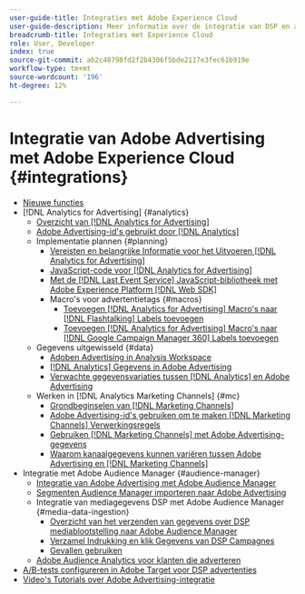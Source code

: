 ```yaml
---
user-guide-title: Integraties met Adobe Experience Cloud
user-guide-description: Meer informatie over de integratie van DSP en advertenties in zoekopdrachten met andere Adobe Experience Cloud-producten en -services.
breadcrumb-title: Integraties met Experience Cloud
role: User, Developer
index: true
source-git-commit: ab2c48798fd2f2b4306f5bde2117e3fec61b919e
workflow-type: tm+mt
source-wordcount: '196'
ht-degree: 12%

---
```



# Integratie van Adobe Advertising met Adobe Experience Cloud {#integrations}

<!--  ADD LATER: and Adobe Experience Platform -->

+ [Nieuwe functies](/help/integrations/home.md)
+ [!DNL Analytics for Advertising] {#analytics}
   + [Overzicht van [!DNL Analytics for Advertising]](/help/integrations/analytics/overview.md)
   + [Adobe Advertising-id&#39;s gebruikt door [!DNL Analytics]](/help/integrations/analytics/ids.md)
   + Implementatie plannen {#planning}
      + [Vereisten en belangrijke Informatie voor het Uitvoeren [!DNL Analytics for Advertising]](/help/integrations/analytics/prerequisites.md)
      + [JavaScript-code voor [!DNL Analytics for Advertising]](/help/integrations/analytics/javascript.md)
      + [Met de [!DNL Last Event Service] JavaScript-bibliotheek met Adobe Experience Platform [!DNL Web SDK]](/help/integrations/analytics/web-sdk.md)
      + Macro&#39;s voor advertentietags {#macros}
         + [Toevoegen [!DNL Analytics for Advertising] Macro&#39;s naar [!DNL Flashtalking] Labels toevoegen](/help/integrations/analytics/macros-flashtalking.md)
         + [Toevoegen [!DNL Analytics for Advertising] Macro&#39;s naar [!DNL Google Campaign Manager 360] Labels toevoegen](/help/integrations/analytics/macros-google-campaign-manager.md)
   + Gegevens uitgewisseld {#data}
      + [Adoben Advertising in Analysis Workspace](/help/integrations/analytics/advertising-metrics-in-analytics.md)
      + [[!DNL Analytics] Gegevens in Adobe Advertising](/help/integrations/analytics/analytics-data-in-advertising.md)
      + [Verwachte gegevensvariaties tussen [!DNL Analytics] en Adobe Advertising](/help/integrations/analytics/data-variances.md)
   + Werken in [!DNL Analytics Marketing Channels] {#mc}
      + [Grondbeginselen van [!DNL Marketing Channels]](/help/integrations/analytics/marketing-channels/mc-overview.md)
      + [Adobe Advertising-id&#39;s gebruiken om te maken [!DNL Marketing Channels] Verwerkingsregels](/help/integrations/analytics/marketing-channels/mc-ids.md)
      + [Gebruiken [!DNL Marketing Channels] met Adobe Advertising-gegevens](/help/integrations/analytics/marketing-channels/mc-ac-data.md)
      + [Waarom kanaalgegevens kunnen variëren tussen Adobe Advertising en [!DNL Marketing Channels]](/help/integrations/analytics/marketing-channels/mc-data-variances.md)
+ Integratie met Adobe Audience Manager {#audience-manager}
   + [Integratie van Adobe Advertising met Adobe Audience Manager](/help/integrations/audience-manager/overview.md)
   + [Segmenten Audience Manager importeren naar Adobe Advertising](/help/integrations/audience-manager/import-audiences.md)
   + Integratie van mediagegevens DSP met Adobe Audience Manager {#media-data-ingestion}
      + [Overzicht van het verzenden van gegevens over DSP mediablootstelling naar Adobe Audience Manager](/help/integrations/audience-manager/media-data-integration/overview.md)
      + [Verzamel Indrukking en klik Gegevens van DSP Campagnes](/help/integrations/audience-manager/media-data-integration/collect.md)
      + [Gevallen gebruiken](/help/integrations/audience-manager/media-data-integration/use-cases.md)
   + [Adobe Audience Analytics voor klanten die adverteren](/help/integrations/audience-manager/audience-analytics.md)
+ [A/B-tests configureren in Adobe Target voor DSP advertenties](/help/integrations/target/overview-ab-tests.md)
+ [Video&#39;s Tutorials over Adobe Advertising-integratie](https://experienceleague.adobe.com/docs/advertising-learn/tutorials/overview.html)<!-- rename if the tutorials TOC structure changes -->
